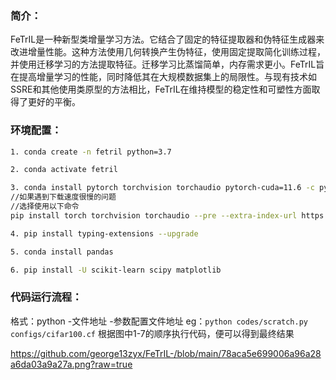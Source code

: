 ### 简介：

​	FeTrIL是一种新型类增量学习方法。它结合了固定的特征提取器和伪特征生成器来改进增量性能。这种方法使用几何转换产生伪特征，使用固定提取简化训练过程，并使用迁移学习的方法提取特征。迁移学习比蒸馏简单，内存需求更小。FeTrIL旨在提高增量学习的性能，同时降低其在大规模数据集上的局限性。与现有技术如SSRE和其他使用类原型的方法相比，FeTrIL在维持模型的稳定性和可塑性方面取得了更好的平衡。

### 环境配置：

```bash
1. conda create -n fetril python=3.7

2. conda activate fetril

3. conda install pytorch torchvision torchaudio pytorch-cuda=11.6 -c pytorch -c nvidia
//如果遇到下载速度很慢的问题
//选择使用以下命令
pip install torch torchvision torchaudio --pre --extra-index-url https://download.pytorch.org/whl/nightly/cu116

4. pip install typing-extensions --upgrade

5. conda install pandas

6. pip install -U scikit-learn scipy matplotlib
```

### 代码运行流程：

格式：python -文件地址 -参数配置文件地址
eg：`python codes/scratch.py configs/cifar100.cf`
根据图中1-7的顺序执行代码，便可以得到最终结果

https://github.com/george13zyx/FeTrIL-/blob/main/78aca5e699006a96a28a6da03a9a27a.png?raw=true
